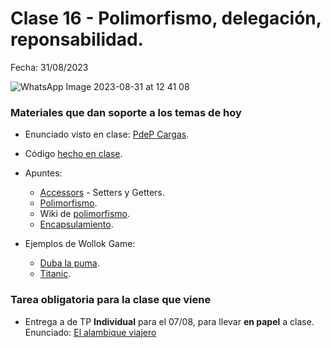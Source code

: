 # Clase 16 - Polimorfismo, delegación, reponsabilidad.

Fecha: 31/08/2023

![WhatsApp Image 2023-08-31 at 12 41 08](https://github.com/pdepjm/bitacoras/assets/48812037/31fba8b8-1a44-4729-875c-6afd3c4a07c9)

### Materiales que dan soporte a los temas de hoy

* Enunciado visto en clase: [PdeP Cargas](https://docs.google.com/document/d/1NyGG-c_cpgEvrHH19pM4-x1J0YevSDqVbHqD6DvvlFg/edit?pli=1).
* Código [hecho en clase](https://github.com/pdepjm/2023-o-clase-16).
* Apuntes:
  * [Accessors](https://docs.google.com/document/d/14092iRsXDXih8-q_0UEXIGRSQmGtxL9pay1VXX4ceJg/edit#heading=h.q3tezx6wt3hg) - Setters y Getters.
  * [Polimorfismo](https://docs.google.com/document/d/1X7Sz12e7rbVO1x7uMD7ECjZnT-chELx0ElTPmNvNURU/edit#).
  * Wiki de [polimorfismo](http://wiki.uqbar.org/wiki/articles/polimorfismo-en-el-paradigma-de-objetos.html).
  * [Encapsulamiento](https://wiki.uqbar.org/wiki/articles/encapsulamiento.html).

* Ejemplos de Wollok Game:
  * [Duba la puma](https://github.com/pdepjm/2023-o-wgame-ejemplo).
  * [Titanic](https://github.com/wollok/TitanicGame).
 
### Tarea obligatoria para la clase que viene

* Entrega a de TP **Individual** para el 07/08, para llevar **en papel** a clase. Enunciado: [El alambique viajero](https://docs.google.com/document/u/1/d/e/2PACX-1vTpecrFHsM1-sH4kyp5Rt8RljpZig-XgHCjVh9oTZDcL6zBpTmG4OTb9SqPgIQvLQL6QSX0LfPvV5Gb/pub)

